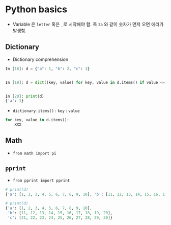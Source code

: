 # Python basics

- Variable 은 `letter` 혹은 `_`로 시작해야 함. 즉 `2a` 와 같이 숫자가 먼저 오면 에러가 발생함.

## Dictionary

- Dictionary comprehension

```python
In [18]: d = {"a": 1, "b": 2, "c": 3}


In [19]: d = dict((key, value) for key, value in d.items() if value <= 1)


In [20]: print(d)
{'a': 1}
```

- `dictionary.items()` : `key` : `value`

```python
for key, value in d.items():
	XXX
```


## Math

- `from math import pi`


## `pprint`

- `from pprint import pprint`


```python
# print(d)
{'a': [1, 2, 3, 4, 5, 6, 7, 8, 9, 10], 'b': [11, 12, 13, 14, 15, 16, 17, 18, 19, 20], 'c': [21, 22, 23, 24, 25, 26, 27, 28, 29, 30]}

# print(d)
{'a': [1, 2, 3, 4, 5, 6, 7, 8, 9, 10],
 'b': [11, 12, 13, 14, 15, 16, 17, 18, 19, 20],
 'c': [21, 22, 23, 24, 25, 26, 27, 28, 29, 30]}
 ```
